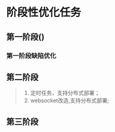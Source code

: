 # 阶段性优化任务

## 第一阶段()

### 第一阶段缺陷优化

## 第二阶段
> 1. 定时任务，支持分布式部署；
> 2. websocket改造,支持分布式部署;

## 第三阶段


